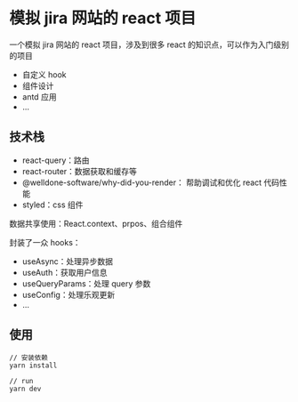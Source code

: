# 模拟 jira 网站的 react 项目

一个模拟 jira 网站的 react 项目，涉及到很多 react 的知识点，可以作为入门级别的项目

- 自定义 hook
- 组件设计
- antd 应用
- ...

## 技术栈

- react-query：路由
- react-router：数据获取和缓存等
- @welldone-software/why-did-you-render： 帮助调试和优化 react 代码性能
- styled：css 组件

数据共享使用：React.context、prpos、组合组件

封装了一众 hooks：

- useAsync：处理异步数据
- useAuth：获取用户信息
- useQueryParams：处理 query 参数
- useConfig：处理乐观更新
- ...

## 使用

```
// 安装依赖
yarn install

// run
yarn dev
```
